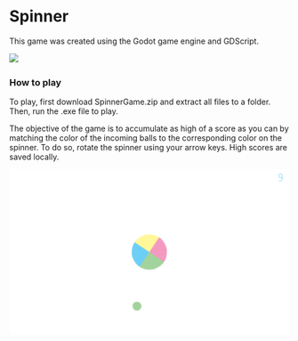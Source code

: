 # Spinner

This game was created using the Godot game engine and GDScript.

![](images/SpinnerImage2.png)

### How to play

To play, first download SpinnerGame.zip and extract all files to a folder. Then, run the .exe file to play.

The objective of the game is to accumulate as high of a score as you can by matching the color of the incoming balls to the corresponding color on the spinner. To do so, rotate the spinner using your arrow keys. High scores are saved locally.

![](images/SpinnerImage1.png)
